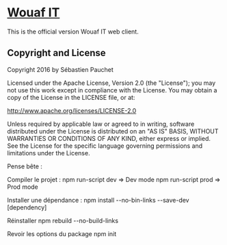 # [Wouaf IT](https://wouaf.it)

This is the official version Wouaf IT web client.

Copyright and License
---------------------
Copyright 2016 by Sébastien Pauchet

Licensed under the Apache License, Version 2.0 (the "License"); you may not use this work except in compliance with the License. You may obtain a copy of the License in the LICENSE file, or at:

http://www.apache.org/licenses/LICENSE-2.0

Unless required by applicable law or agreed to in writing, software distributed under the License is distributed on an "AS IS" BASIS, WITHOUT WARRANTIES OR CONDITIONS OF ANY KIND, either express or implied. See the License for the specific language governing permissions and limitations under the License.

Pense bête :

Compiler le projet :
	npm run-script dev 	=> Dev mode
	npm run-script prod	=> Prod mode

Installer une dépendance :
	npm install --no-bin-links --save-dev [dependency]

Réinstaller
	npm rebuild --no-build-links

Revoir les options du package
	npm init